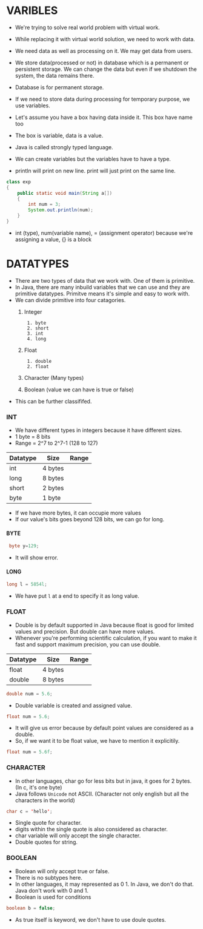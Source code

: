 # VARIBLES

- We're trying to solve real world problem with virtual work.
- While replacing it with virtual world solution, we need to work with data.
- We need data as well as processing on it. We may get data from users.
- We store data(processed or not) in database which is a permanent or persistent storage. We can change the data but even if we shutdown the system, the data remains there.
- Database is for permanent storage.
- If we need to store data during processing for temporary purpose, we use variables.
- Let's assume you have a box having data inside it. This box have name too
- The box is variable, data is a value.
- Java is called strongly typed language.
- We can create variables but the variables have to have a type.

- println will print on new line. print will just print on the same line.

```JAVA
class exp
{
    public static void main(String a[])
    {
        int num = 3;
        System.out.println(num);
    }
}
```
- int (type), num(variable name), = (assignment operator) because we're assigning a value, {} is a block

# DATATYPES

- There are two types of data that we work with. One of them is primitive.
- In Java, there are many inbuild variables that we can use and they are primitive datatypes. Primitve means it's simple and easy to work with.
- We can divide primitive into four catagories.
    1. Integer

            1. byte
            2. short
            3. int
            4. long
    2. Float

            1. double
            2. float
    3. Character (Many types)
    4. Boolean (value we can have is true or false)
- This can be further classififed.

### INT

- We have different types in integers because it have different sizes. 
- 1 byte = 8 bits
- Range = 2^7 to 2^7-1 (128 to 127)

|Datatype|Size|Range|
|--|--|--|
|int|4 bytes||
|long|8 bytes||
|short|2 bytes||
|byte|1 byte||

- If we have more bytes, it can occupie more values
- If our value's bits goes beyond 128 bits, we can go for long.

#### BYTE
```JAVA
 byte y=129;
```
- It will show error.

#### LONG
```JAVA
long l = 5854l;
```
- We have put `l` at a end to specify it as long value.

### FLOAT

- Double is by default supported in Java because float is good for limited values and precision. But double can have more values.
- Whenever you're performing scientific calculation, if you want to make it fast and support maximum precision, you can use double.

|Datatype|Size|Range|
|--|--|--|
|float|4 bytes||
|double|8 bytes||

```JAVA
double num = 5.6;
```
- Double variable is created and assigned value.

```JAVA
float num = 5.6;
```
- It will give us error because by default point values are considered as a double.
- So, if we want it to be float value, we have to mention it explicitily.
```JAVA
float num = 5.6f;
```
### CHARACTER

- In other languages, char go for less bits but in java, it goes for 2 bytes.
(In c, it's one byte)
- Java follows `Unicode` not ASCII. (Character not only english but all the characters in the world)
```JAVA
char c = 'hello';
```
- Single quote for character.
- digits within the single quote is also considered as character.
- char variable will only accept the single character.
- Double quotes for string.

### BOOLEAN
- Boolean will only accept true or false.
- There is no subtypes here.
- In other languages, it may represented as 0 1. In Java, we don't do that. Java don't work with 0 and 1.
- Boolean is used for conditions

```JAVA
boolean b = false;
```
- As true itself is keyword, we don't have to use doule quotes.
